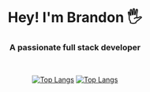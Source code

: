 <h1 align="center">Hey! I'm Brandon 🖐</h1>

<div align="center">
<h3 >A passionate full stack developer</h3><br>
  
[![Top Langs](https://github-readme-stats.vercel.app/api/top-langs/?username=cesar-brandon&layout=donut-vertical&theme=blueberry#gh-dark-mode-only)](https://github.com/anuraghazra/github-readme-stats)
[![Top Langs](https://github-readme-stats.vercel.app/api/top-langs/?username=cesar-brandon&layout=donut-vertical&theme=default#gh-light-mode-only)](https://github.com/anuraghazra/github-readme-stats)
